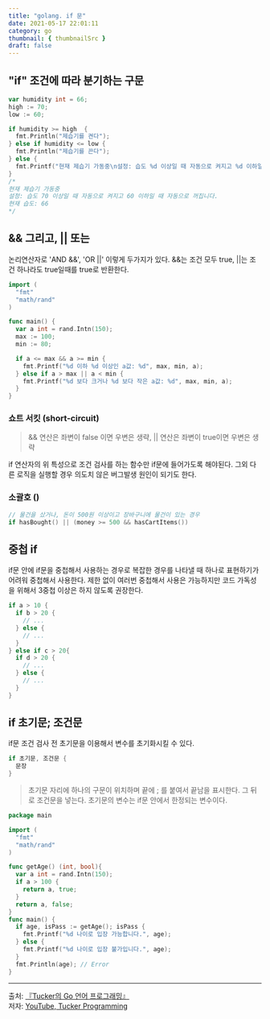 ```yaml
---
title: "golang. if 문"
date: 2021-05-17 22:01:11
category: go
thumbnail: { thumbnailSrc }
draft: false
---
```


## "if" 조건에 따라 분기하는 구문

```go
var humidity int = 66;
high := 70;
low := 60;

if humidity >= high  {
  fmt.Println("제습기를 켠다");
} else if humidity <= low {
  fmt.Println("제습기를 끈다");
} else {
  fmt.Printf("현재 제습기 가동중\n설정: 습도 %d 이상일 때 자동으로 켜지고 %d 이하일 때 자동으로 꺼집니다.\n현재 습도: %d", high, low, humidity);
}
/*
현재 제습기 가동중
설정: 습도 70 이상일 때 자동으로 켜지고 60 이하일 때 자동으로 꺼집니다.
현재 습도: 66
*/
```

## && 그리고, || 또는
논리연산자로 'AND &&', 'OR ||' 이렇게 두가지가 있다. &&는 조건 모두 true, ||는 조건 하나라도 true일때를 true로 반환한다.

```go
import (
  "fmt"
  "math/rand"
)

func main() {
  var a int = rand.Intn(150);
  max := 100;
  min := 80;

  if a <= max && a >= min {
    fmt.Printf("%d 이하 %d 이상인 a값: %d", max, min, a);
  } else if a > max || a < min {
    fmt.Printf("%d 보다 크거나 %d 보다 작은 a값: %d", max, min, a);
  }
}
```

### 쇼트 서킷 (short-circuit)
> && 연산은 좌변이 false 이면 우변은 생략, || 연산은 좌변이 true이면 우변은 생략

if 연산자의 위 특성으로 조건 검사를 하는 함수만 if문에 들어가도록 해야된다. 그외 다른 로직을 실행할 경우 의도치 않은 버그발생 원인이 되기도 한다.

### 소괄호 ()
```go
// 물건을 샀거나, 돈이 500원 이상이고 장바구니에 물건이 있는 경우
if hasBought() || (money >= 500 && hasCartItems())
```

## 중첩 if

if문 안에 if문을 중첩해서 사용하는 경우로 복잡한 경우를 나타낼 때 하나로 표현하기가 어려워 중첩해서 사용한다.
제한 없이 여러번 중첩해서 사용은 가능하지만 코드 가독성을 위해서 3중첩 이상은 하지 않도록 권장한다.

```go
if a > 10 {
  if b > 20 {
    // ...
  } else {
    // ...
  }
} else if c > 20{
  if d > 20 {
    // ...
  } else {
    // ...
  }
}
```

## if 초기문; 조건문

if문 조건 검사 전 초기문을 이용해서 변수를 초기화시킬 수 있다.
```go
if 초기문, 조건문 {
  문장
}
```
> 초기문 자리에 하나의 구문이 위치하며 끝에 ; 를 붙여서 끝남을 표시한다. 그 뒤로 조건문을 넣는다. 초기문의 변수는 if문 안에서 한정되는 변수이다.

```go
package main

import (
  "fmt"
  "math/rand"
)

func getAge() (int, bool){
  var a int = rand.Intn(150);
  if a > 100 {
    return a, true;
  }
  return a, false;
}
func main() {
  if age, isPass := getAge(); isPass {
    fmt.Printf("%d 나이로 입장 가능합니다.", age);
  } else {
    fmt.Printf("%d 나이로 입장 불가입니다.", age);
  }
  fmt.Println(age); // Error
}
```


--------

출처: [『Tucker의 Go 언어 프로그래밍』](http://www.yes24.com/Product/Goods/99108736)</br>
저자: [YouTube, Tucker Programming](https://www.youtube.com/channel/UCZp_ftx6UB_32VfVmlS3o_A)